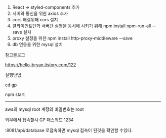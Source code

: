1. React => styled-components 추가
2. 서버와 통신을 위한 axios 추가
3. cors 해결위해 cors 설치
4. 클라이언트단과 서버단 실행을 동시에 시키기 위해 npm install npm-run-all --save 설치
5. proxy 설정을 위한 npm install http-proxy-middleware --save
6. db 연동을 위한 mysql 설치
   
참고블로그

https://hello-bryan.tistory.com/122

실행방법 

cd gp

npm start

---

aws의 mysql root 계정의 비밀번호는 root

외부에서 접속할시 GP 패스워드 1234

:8081/api/database 로접속하면 mysql 접속이 된것을 확인할 수있다.